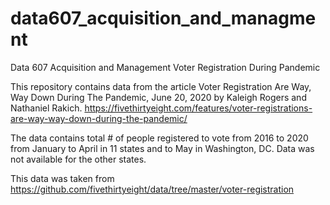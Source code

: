 # data607_acquisition_and_managment
Data 607 Acquisition and Management
Voter Registration During Pandemic

This repository contains data from the article Voter Registration Are Way, Way Down During The Pandemic, June 20, 2020 by Kaleigh Rogers and Nathaniel Rakich. https://fivethirtyeight.com/features/voter-registrations-are-way-way-down-during-the-pandemic/

The data contains total # of people registered to vote from 2016 to 2020 from January to April in 11 states and to May in Washington, DC. Data was not available for the other states. 

This data was taken from https://github.com/fivethirtyeight/data/tree/master/voter-registration
